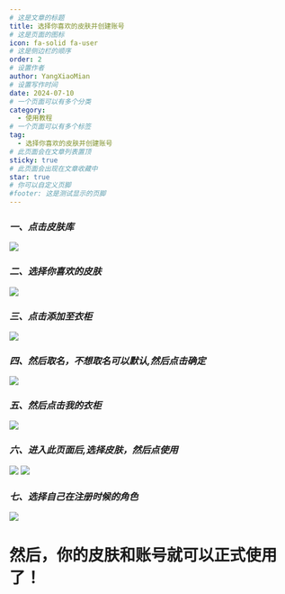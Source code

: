 ```yaml
---
# 这是文章的标题
title: 选择你喜欢的皮肤并创建账号
# 这是页面的图标
icon: fa-solid fa-user
# 这是侧边栏的顺序
order: 2
# 设置作者
author: YangXiaoMian
# 设置写作时间
date: 2024-07-10
# 一个页面可以有多个分类
category:
  - 使用教程
# 一个页面可以有多个标签
tag:
  - 选择你喜欢的皮肤并创建账号
# 此页面会在文章列表置顶
sticky: true
# 此页面会出现在文章收藏中
star: true
# 你可以自定义页脚
#footer: 这是测试显示的页脚
---
```

### ***一、点击皮肤库***
![](https://m1.miaomc.cn/uploads/20230923_650ec48c5eeea.png)

### ***二、选择你喜欢的皮肤***
![](https://m1.miaomc.cn/uploads/20230923_650ec4ff82505.png)

### ***三、点击添加至衣柜***
![](https://m1.miaomc.cn/uploads/20230923_650ec541cf7ae.png)

### ***四、然后取名，不想取名可以默认,然后点击确定***
![](https://m1.miaomc.cn/uploads/20230923_650ec5427d32e.png)

### ***五、然后点击我的衣柜***
![](https://m1.miaomc.cn/uploads/20230923_650ec5b705fb5.png)

### ***六、进入此页面后,选择皮肤，然后点使用***
![](https://m1.miaomc.cn/uploads/20230923_650ec5f25f5eb.png)
![](https://m1.miaomc.cn/uploads/20230923_650ec635da3bd.png)

### ***七、选择自己在注册时候的角色***
![](https://m1.miaomc.cn/uploads/20230923_650ec6a6f293d.png)

# 然后，你的皮肤和账号就可以正式使用了！


